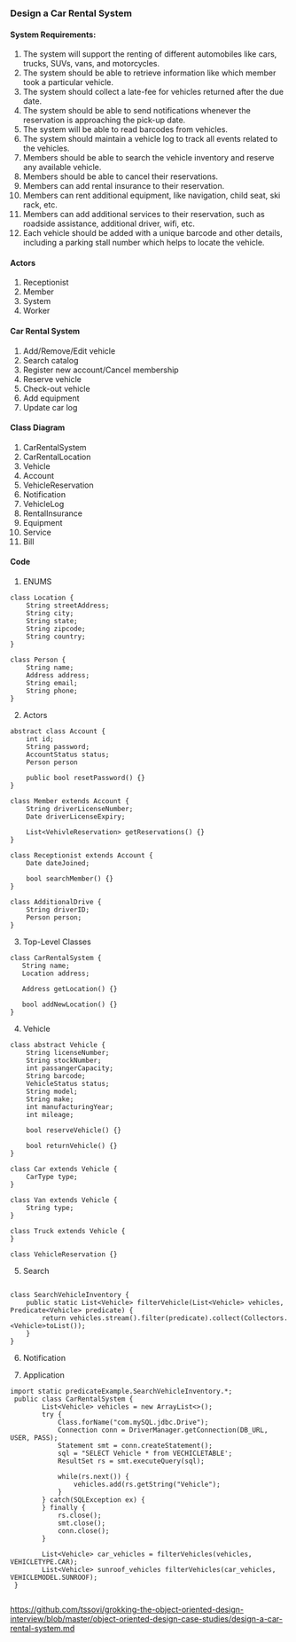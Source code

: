 ### Design a Car Rental System

#### System Requirements:
1. The system will support the renting of different automobiles like cars, trucks, SUVs, vans, and motorcycles.
2. The system should be able to retrieve information like which member took a particular vehicle.
3. The system should collect a late-fee for vehicles returned after the due date.
4. The system should be able to send notifications whenever the reservation is approaching the pick-up date.
5. The system will be able to read barcodes from vehicles.
6. The system should maintain a vehicle log to track all events related to the vehicles.
7. Members should be able to search the vehicle inventory and reserve any available vehicle.
8. Members should be able to cancel their reservations.
9. Members can add rental insurance to their reservation.
10. Members can rent additional equipment, like navigation, child seat, ski rack, etc.
11. Members can add additional services to their reservation, such as roadside assistance, additional driver, wifi, etc.
12. Each vehicle should be added with a unique barcode and other details, including a parking stall number which helps to locate the vehicle.

#### Actors
1. Receptionist
2. Member
3. System
4. Worker

#### Car Rental System
1. Add/Remove/Edit vehicle
2. Search catalog
3. Register new account/Cancel membership
4. Reserve vehicle
5. Check-out vehicle
6. Add equipment
7. Update car log

#### Class Diagram
1. CarRentalSystem
2. CarRentalLocation
3. Vehicle
4. Account
5. VehicleReservation
6. Notification
7. VehicleLog
8. RentalInsurance
9. Equipment
10. Service
11. Bill

#### Code
1. ENUMS

```
class Location {
    String streetAddress;
    String city;
    String state;
    String zipcode;
    String country;
}

class Person {
    String name;
    Address address;
    String email;
    String phone;
}
```
2. Actors

```
abstract class Account {
    int id;
    String password;
    AccountStatus status;
    Person person
    
    public bool resetPassword() {}
}

class Member extends Account {
    String driverLicenseNumber;
    Date driverLicenseExpiry;
    
    List<VehivleReservation> getReservations() {}
}

class Receptionist extends Account {
    Date dateJoined;
    
    bool searchMember() {}
}

class AdditionalDrive { 
    String driverID;
    Person person;
}
```

3. Top-Level Classes
```
class CarRentalSystem {
   String name;
   Location address;
   
   Address getLocation() {}
   
   bool addNewLocation() {}
}
```

4. Vehicle

```
class abstract Vehicle {
    String licenseNumber;
    String stockNumber;
    int passangerCapacity;
    String barcode;
    VehicleStatus status;
    String model;
    String make;
    int manufacturingYear;
    int mileage;
    
    bool reserveVehicle() {}
    
    bool returnVehicle() {}
}

class Car extends Vehicle {
    CarType type;
}

class Van extends Vehicle {
    String type;
}

class Truck extends Vehicle {
}

class VehicleReservation {}

```

5. Search

```

class SearchVehicleInventory {
    public static List<Vehicle> filterVehicle(List<Vehicle> vehicles, Predicate<Vehicle> predicate) {
        return vehicles.stream().filter(predicate).collect(Collectors.<Vehicle>toList());
    }
}
```

6. Notification


7. Application

```
import static predicateExample.SearchVehicleInventory.*;
 public class CarRentalSystem {
        List<Vehicle> vehicles = new ArrayList<>();
        try {
            Class.forName("com.mySQL.jdbc.Drive");
            Connection conn = DriverManager.getConnection(DB_URL, USER, PASS);
            Statement smt = conn.createStatement();
            sql = "SELECT Vehicle * from VECHICLETABLE';
            ResultSet rs = smt.executeQuery(sql);
            
            while(rs.next()) {
                vehicles.add(rs.getString("Vehicle");
            }
        } catch(SQLException ex) {
        } finally {
            rs.close();
            smt.close();
            conn.close();
        }
        
        List<Vehicle> car_vehicles = filterVehicles(vehicles, VEHICLETYPE.CAR);
        List<Vehicle> sunroof_vehicles filterVehicles(car_vehicles, VEHICLEMODEL.SUNROOF);
 }
   
```
https://github.com/tssovi/grokking-the-object-oriented-design-interview/blob/master/object-oriented-design-case-studies/design-a-car-rental-system.md
